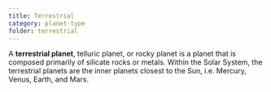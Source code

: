 ```yaml
---
title: Terrestrial
category: planet-type
folder: terrestrial
---
```


A **terrestrial planet**, telluric planet, or rocky planet is a planet that is composed primarily of silicate rocks or metals. Within the Solar System, the terrestrial planets are the inner planets closest to the Sun, i.e. Mercury, Venus, Earth, and Mars.